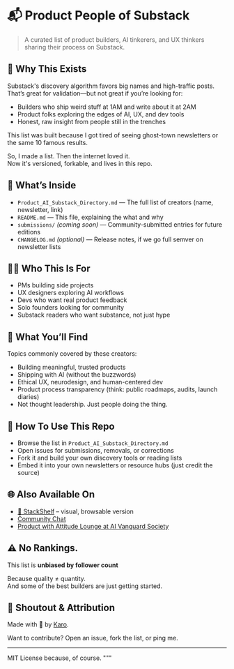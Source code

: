 # 📬 Product People of Substack

> A curated list of product builders, AI tinkerers, and UX thinkers sharing their process on Substack.

## 🚀 Why This Exists

Substack's discovery algorithm favors big names and high-traffic posts. That’s great for validation—but not great if you’re looking for:

- Builders who ship weird stuff at 1AM and write about it at 2AM
- Product folks exploring the edges of AI, UX, and dev tools
- Honest, raw insight from people still in the trenches

This list was built because I got tired of seeing ghost-town newsletters or the same 10 famous results.

So, I made a list. Then the internet loved it.  
Now it's versioned, forkable, and lives in this repo.

## 📁 What’s Inside

- `Product_AI_Substack_Directory.md` — The full list of creators (name, newsletter, link)
- `README.md` — This file, explaining the what and why
- `submissions/` _(coming soon)_ — Community-submitted entries for future editions
- `CHANGELOG.md` _(optional)_ — Release notes, if we go full semver on newsletter lists

## 🧑‍💻 Who This Is For

- PMs building side projects
- UX designers exploring AI workflows
- Devs who want real product feedback
- Solo founders looking for community
- Substack readers who want substance, not just hype

## 🔎 What You’ll Find

Topics commonly covered by these creators:
- Building meaningful, trusted products
- Shipping with AI (without the buzzwords)
- Ethical UX, neurodesign, and human-centered dev
- Product process transparency (think: public roadmaps, audits, launch diaries)
- Not thought leadership. Just people doing the thing.

## 📡 How To Use This Repo

- Browse the list in `Product_AI_Substack_Directory.md`
- Open issues for submissions, removals, or corrections
- Fork it and build your own discovery tools or reading lists
- Embed it into your own newsletters or resource hubs (just credit the source)

## 🌐 Also Available On

- [🧱 StackShelf](https://stackshelf.app) – visual, browsable version
- [Community Chat](https://substack.com/chat/4097137)
- [Product with Attitude Lounge at AI Vanguard Society](https://ai-vanguard-society.mn.co/share/YnjS-LNUMzU28JKL?utm_source=manual)


## ⚠️ No Rankings. 

This list is **unbiased by follower count**

Because quality ≠ quantity.  
And some of the best builders are just getting started.

## 🤝 Shoutout & Attribution

Made with 🧡 by [Karo](https://karozieminski.substack.com).

Want to contribute? Open an issue, fork the list, or ping me.

---

MIT License because, of course.
"""


